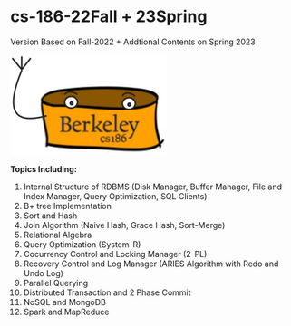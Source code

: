 # cs-186-22Fall + 23Spring
Version Based on Fall-2022 + Addtional Contents on Spring 2023

![The official unofficial mascot of the class projects](Project/fa22-rookiedb/images/derpydb-small.jpg)

**Topics Including:**

1. Internal Structure of RDBMS (Disk Manager, Buffer Manager, File and Index Manager, Query Optimization, SQL Clients)
2. B+ tree Implementation
3. Sort and Hash
4. Join Algorithm (Naive Hash, Grace Hash, Sort-Merge)
5. Relational Algebra
6. Query Optimization (System-R)
7. Cocurrency Control and Locking Manager (2-PL)
8. Recovery Control and Log Manager (ARIES Algorithm with Redo and Undo Log)
9. Parallel Querying
10. Distributed Transaction and 2 Phase Commit
11. NoSQL and MongoDB
12. Spark and MapReduce
